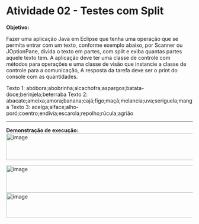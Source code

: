 # Atividade 02 - Testes com Split 

**Objetivo:**

Fazer uma aplicação Java em Eclipse que tenha uma operação que se permita entrar com um
texto, conforme exemplo abaixo, por Scanner ou JOptionPane, divida o texto em partes, com
split e exiba quantas partes aquele texto tem. A aplicação deve ter uma classe de controle
com métodos para operações e uma classe de visão que instancie a classe de controle para
a comunicação, A resposta da tarefa deve ser o print do console com as quantidades.

Texto 1: abóbora;abobrinha;alcachofra;aspargos;batata-doce;berinjela;beterraba
Texto 2: abacate;ameixa;amora;banana;cajá;figo;maçã;melancia;uva;seriguela;manga
Texto 3: acelga;alface;alho-poró;coentro;endívia;escarola;repolho;rúcula;agrião

---

**Demonstração de execução:**
<img width="654" height="72" alt="image" src="https://github.com/user-attachments/assets/b64c55c3-242f-48a4-a41a-2f41b0d592d8" />

<img width="687" height="74" alt="image" src="https://github.com/user-attachments/assets/5b4994b5-e2f6-4a7b-8d4c-a6e50653ff9d" />

<img width="707" height="68" alt="image" src="https://github.com/user-attachments/assets/3d130e5d-758b-4eb8-921e-f7dddc8b8d72" />
